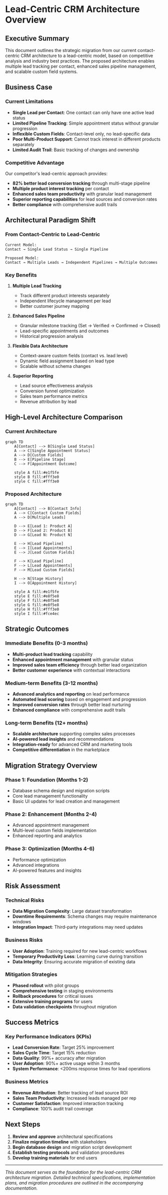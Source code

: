# Lead-Centric CRM Architecture Overview

## Executive Summary

This document outlines the strategic migration from our current contact-centric CRM architecture to a lead-centric model, based on competitive analysis and industry best practices. The proposed architecture enables multiple lead tracking per contact, enhanced sales pipeline management, and scalable custom field systems.

## Business Case

### Current Limitations
- **Single Lead per Contact**: One contact can only have one active lead status
- **Limited Pipeline Tracking**: Simple appointment status without granular progression
- **Inflexible Custom Fields**: Contact-level only, no lead-specific data
- **Poor Multi-Product Support**: Cannot track interest in different products separately
- **Limited Audit Trail**: Basic tracking of changes and ownership

### Competitive Advantage

Our competitor's lead-centric approach provides:
- **82% better lead conversion tracking** through multi-stage pipeline
- **Multiple product interest tracking** per contact
- **Enhanced sales team productivity** with granular lead management
- **Superior reporting capabilities** for lead sources and conversion rates
- **Better compliance** with comprehensive audit trails

## Architectural Paradigm Shift

### From Contact-Centric to Lead-Centric

```
Current Model:
Contact → Single Lead Status → Single Pipeline

Proposed Model:
Contact → Multiple Leads → Independent Pipelines → Multiple Outcomes
```

### Key Benefits

1. **Multiple Lead Tracking**
   - Track different product interests separately
   - Independent lifecycle management per lead
   - Better customer journey mapping

2. **Enhanced Sales Pipeline**
   - Granular milestone tracking (Set → Verified → Confirmed → Closed)
   - Lead-specific appointments and outcomes
   - Historical progression analysis

3. **Flexible Data Architecture**
   - Context-aware custom fields (contact vs. lead level)
   - Dynamic field assignment based on lead type
   - Scalable without schema changes

4. **Superior Reporting**
   - Lead source effectiveness analysis
   - Conversion funnel optimization
   - Sales team performance metrics
   - Revenue attribution by lead

## High-Level Architecture Comparison

### Current Architecture

```mermaid
graph TD
    A[Contact] --> B[Single Lead Status]
    A --> C[Single Appointment Status]
    A --> D[Custom Fields]
    B --> E[Pipeline Stage]
    C --> F[Appointment Outcome]
    
    style A fill:#e1f5fe
    style B fill:#fff3e0
    style C fill:#fff3e0
```

### Proposed Architecture

```mermaid
graph TD
    A[Contact] --> B[Contact Info]
    A --> C[Contact Custom Fields]
    A --> D[Multiple Leads]
    
    D --> E[Lead 1: Product A]
    D --> F[Lead 2: Product B]
    D --> G[Lead N: Product N]
    
    E --> H[Lead Pipeline]
    E --> I[Lead Appointments]
    E --> J[Lead Custom Fields]
    
    F --> K[Lead Pipeline]
    F --> L[Lead Appointments]
    F --> M[Lead Custom Fields]
    
    H --> N[Stage History]
    I --> O[Appointment History]
    
    style A fill:#e1f5fe
    style E fill:#e8f5e8
    style F fill:#e8f5e8
    style G fill:#e8f5e8
    style H fill:#fff3e0
    style I fill:#fce4ec
```

## Strategic Outcomes

### Immediate Benefits (0-3 months)
- **Multi-product lead tracking** capability
- **Enhanced appointment management** with granular status
- **Improved sales team efficiency** through better lead organization
- **Better customer experience** with contextual interactions

### Medium-term Benefits (3-12 months)
- **Advanced analytics and reporting** on lead performance
- **Automated lead scoring** based on engagement and progression
- **Improved conversion rates** through better lead nurturing
- **Enhanced compliance** with comprehensive audit trails

### Long-term Benefits (12+ months)
- **Scalable architecture** supporting complex sales processes
- **AI-powered lead insights** and recommendations
- **Integration-ready** for advanced CRM and marketing tools
- **Competitive differentiation** in the marketplace

## Migration Strategy Overview

### Phase 1: Foundation (Months 1-2)
- Database schema design and migration scripts
- Core lead management functionality
- Basic UI updates for lead creation and management

### Phase 2: Enhancement (Months 2-4)
- Advanced appointment management
- Multi-level custom fields implementation
- Enhanced reporting and analytics

### Phase 3: Optimization (Months 4-6)
- Performance optimization
- Advanced integrations
- AI-powered features and insights

## Risk Assessment

### Technical Risks
- **Data Migration Complexity**: Large dataset transformation
- **Downtime Requirements**: Schema changes may require maintenance windows
- **Integration Impact**: Third-party integrations may need updates

### Business Risks
- **User Adoption**: Training required for new lead-centric workflows
- **Temporary Productivity Loss**: Learning curve during transition
- **Data Integrity**: Ensuring accurate migration of existing data

### Mitigation Strategies
- **Phased rollout** with pilot groups
- **Comprehensive testing** in staging environments
- **Rollback procedures** for critical issues
- **Extensive training programs** for users
- **Data validation checkpoints** throughout migration

## Success Metrics

### Key Performance Indicators (KPIs)
- **Lead Conversion Rate**: Target 25% improvement
- **Sales Cycle Time**: Target 15% reduction
- **Data Quality**: 99%+ accuracy after migration
- **User Adoption**: 90%+ active usage within 3 months
- **System Performance**: <200ms response times for lead operations

### Business Metrics
- **Revenue Attribution**: Better tracking of lead source ROI
- **Sales Team Productivity**: Increased leads managed per rep
- **Customer Satisfaction**: Improved interaction tracking
- **Compliance**: 100% audit trail coverage

## Next Steps

1. **Review and approve** architectural specifications
2. **Finalize migration timeline** with stakeholders
3. **Begin database design** and migration script development
4. **Establish testing protocols** and validation procedures
5. **Develop training materials** for end users

---

*This document serves as the foundation for the lead-centric CRM architecture migration. Detailed technical specifications, implementation plans, and migration procedures are outlined in the accompanying documentation.*